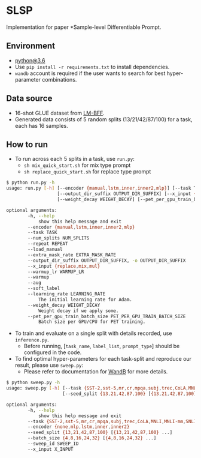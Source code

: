 # SLSP
Implementation for paper *Sample-level Differentiable Prompt.
## Environment
- python@3.6
- Use `pip install -r requirements.txt` to install dependencies.
- `wandb` account is required if the user wants to search for best hyper-parameter combinations.
## Data source
- 16-shot GLUE dataset from [LM-BFF](https://github.com/princeton-nlp/LM-BFF).
- Generated data consists of 5 random splits (13/21/42/87/100) for a task, each has 16 samples.
## How to run
- To run across each 5 splits in a task, use `run.py`:
    - `sh mix_quick_start.sh` for mix type prompt
    - `sh replace_quick_start.sh` for replace type prompt
```bash
$ python run.py -h
usage: run.py [-h] [--encoder {manual,lstm,inner,inner2,mlp}] [--task TASK] [--num_splits NUM_SPLITS] [--repeat REPEAT] [--load_manual] [--extra_mask_rate EXTRA_MASK_RATE]
                   [--output_dir_suffix OUTPUT_DIR_SUFFIX] [--x_input {replace,mix,mul}] [--warmup_lr WARMUP_LR] [--warmup] [--aug] [--soft_label] [--learning_rate LEARNING_RATE]
                   [--weight_decay WEIGHT_DECAY] [--pet_per_gpu_train_batch_size PET_PER_GPU_TRAIN_BATCH_SIZE]

optional arguments:
        -h, --help          
            show this help message and exit
        --encoder {manual,lstm,inner,inner2,mlp}
        --task TASK
        --num_splits NUM_SPLITS
        --repeat REPEAT
        --load_manual
        --extra_mask_rate EXTRA_MASK_RATE
        --output_dir_suffix OUTPUT_DIR_SUFFIX, -o OUTPUT_DIR_SUFFIX
        --x_input {replace,mix,mul}
        --warmup_lr WARMUP_LR
        --warmup
        --aug
        --soft_label
        --learning_rate LEARNING_RATE
            The initial learning rate for Adam.
        --weight_decay WEIGHT_DECAY
            Weight decay if we apply some.
        --pet_per_gpu_train_batch_size PET_PER_GPU_TRAIN_BATCH_SIZE
            Batch size per GPU/CPU for PET training.

```
- To train and evaluate on a single split with details recorded, use `inference.py`.
  - Before running, [`task_name`, `label_list`, `prompt_type`] should be configured in the code.
- To find optimal hyper-parameters for each task-split and reproduce our result, please use `sweep.py`:
  - Please refer to documentation for [WandB](https://docs.wandb.ai/) for more details.
```bash
$ python sweep.py -h
usage: sweep.py [-h] [--task {SST-2,sst-5,mr,cr,mpqa,subj,trec,CoLA,MNLI,MNLI-mm,SNLI,QNLI,RTE-glue,MRPC,QQP}] [--encoder {none,mlp,lstm,inner,inner2}]
                     [--seed_split {13,21,42,87,100} [{13,21,42,87,100} ...]] [--batch_size {4,8,16,24,32} [{4,8,16,24,32} ...]] [--sweep_id SWEEP_ID] [--x_input X_INPUT]

optional arguments:
        -h, --help            
            show this help message and exit
        --task {SST-2,sst-5,mr,cr,mpqa,subj,trec,CoLA,MNLI,MNLI-mm,SNLI,QNLI,RTE-glue,MRPC,QQP}
        --encoder {none,mlp,lstm,inner,inner2}
        --seed_split {13,21,42,87,100} [{13,21,42,87,100} ...]
        --batch_size {4,8,16,24,32} [{4,8,16,24,32} ...]
        --sweep_id SWEEP_ID
        --x_input X_INPUT
```
